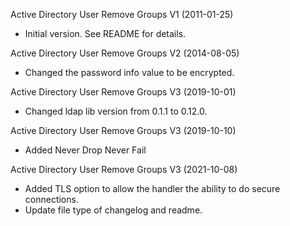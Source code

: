 Active Directory User Remove Groups V1 (2011-01-25)
* Initial version.  See README for details.

Active Directory User Remove Groups V2 (2014-08-05)
* Changed the password info value to be encrypted.

Active Directory User Remove Groups V3 (2019-10-01)
* Changed ldap lib version from 0.1.1 to 0.12.0.

Active Directory User Remove Groups V3 (2019-10-10)
* Added Never Drop Never Fail

Active Directory User Remove Groups V3 (2021-10-08)
* Added TLS option to allow the handler the ability to do secure connections.
* Update file type of changelog and readme.